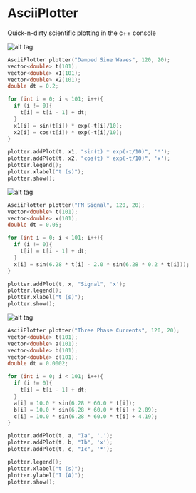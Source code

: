 # AsciiPlotter
Quick-n-dirty scientific plotting in the c++ console

![alt tag](https://raw.githubusercontent.com/joehood/asciiplotter/master/damped.png)

``` cpp
AsciiPlotter plotter("Damped Sine Waves", 120, 20);
vector<double> t(101);
vector<double> x1(101);
vector<double> x2(101);
double dt = 0.2;

for (int i = 0; i < 101; i++){
  if (i != 0){
    t[i] = t[i - 1] + dt;
  }
  x1[i] = sin(t[i]) * exp(-t[i]/10);
  x2[i] = cos(t[i]) * exp(-t[i]/10);
}

plotter.addPlot(t, x1, "sin(t) * exp(-t/10)", '*');
plotter.addPlot(t, x2, "cos(t) * exp(-t/10)", 'x');
plotter.legend();
plotter.xlabel("t (s)");
plotter.show();
```

![alt tag](https://raw.githubusercontent.com/joehood/asciiplotter/master/fmsignal.png)

``` cpp
AsciiPlotter plotter("FM Signal", 120, 20);
vector<double> t(101);
vector<double> x(101);
double dt = 0.05;

for (int i = 0; i < 101; i++){
  if (i != 0){
    t[i] = t[i - 1] + dt;
  }
  x[i] = sin(6.28 * t[i] - 2.0 * sin(6.28 * 0.2 * t[i]));
}

plotter.addPlot(t, x, "Signal", 'x');
plotter.legend();
plotter.xlabel("t (s)");
plotter.show();
```

![alt tag](https://raw.githubusercontent.com/joehood/asciiplotter/master/threephase.png)

``` cpp
AsciiPlotter plotter("Three Phase Currents", 120, 20);
vector<double> t(101);
vector<double> a(101);
vector<double> b(101);
vector<double> c(101);
double dt = 0.0002;

for (int i = 0; i < 101; i++){
  if (i != 0){
    t[i] = t[i - 1] + dt;
  }
  a[i] = 10.0 * sin(6.28 * 60.0 * t[i]);
  b[i] = 10.0 * sin(6.28 * 60.0 * t[i] + 2.09);
  c[i] = 10.0 * sin(6.28 * 60.0 * t[i] + 4.19);
}

plotter.addPlot(t, a, "Ia", '.');
plotter.addPlot(t, b, "Ib", 'x');
plotter.addPlot(t, c, "Ic", '*');

plotter.legend();
plotter.xlabel("t (s)");
plotter.ylabel("I (A)");
plotter.show();
```
